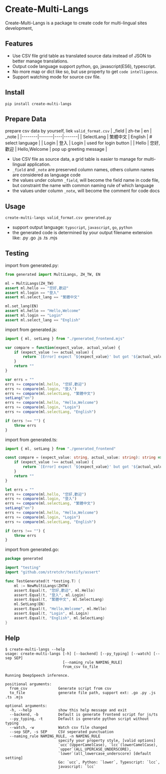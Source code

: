# Create-Multi-Langs

Create-Multi-Langs is a package to create code for multi-lingual sites development, 

## Features
- Use CSV file grid table as translated source data instead of JSON to better manage translations.
- Output code language support python, go, javascript(ES6), typescript.
- No more map or dict like so, but use property to get `code intelligence`.
- Support watching mode for source csv file.

## Install
```
pip install create-multi-langs
```


## Prepare Data

prepare csv data by yourself, liek `valid_format.csv`
| _field | zh-tw | en | _note |
|--------|-------|----|-------|
| SelectLang | 繁體中文 | English | # select language |
| Login | 登入 | Login | used for login button |
| Hello | 您好,歡迎 | Hello,Welcome | pop up greeting message |

* Use CSV file as source data, a grid table is easier to manage for multi-lingual application.
* `_field` and `_note` are preserved column names, others column names are considered as language code
* the values under column `_field`, will become the field name in code file, but constraint the name with common naming rule of which language
* the values under column `_note`, will become the comment for code docs

## Usage
```bash
create-multi-langs valid_format.csv generated.py
```
* support output language: `typscript`, `javascript`, `go`, `python`
* the generated code is determined by your output filename extension like: .py .go .js .ts .mjs


## Testing
import from generated.py:
```python
from generated import MultiLangs, ZH_TW, EN

ml = MultiLangs(ZH_TW)
assert ml.hello == "您好,歡迎"
assert ml.login == "登入"
assert ml.select_lang == "繁體中文"

ml.set_lang(EN)
assert ml.hello == "Hello,Welcome"
assert ml.login == "Login"
assert ml.select_lang == "English"
```

import from generated.js:
```javascript
import { ml, setLang } from "./generated_frontend.mjs"

var compare = function(expect_value, actual_value) {
    if (expect_value !== actual_value) {
        return `[Error] expect '${expect_value}' but got '${actual_value}'\n`
    }
    return ""
}

var errs = ""
errs += compare(ml.hello, "您好,歡迎")
errs += compare(ml.login, "登入")
errs += compare(ml.selectLang, "繁體中文")
setLang("en")
errs += compare(ml.hello, "Hello,Welcome")
errs += compare(ml.login, "Login")
errs += compare(ml.selectLang, "English")

if (errs !== "") {
    throw errs
}
```

import from generated.ts:
```typescript
import { ml, setLang } from "./generated_frontend"

const compare = (expect_value: string, actual_value: string): string => {
    if (expect_value !== actual_value) {
        return `[Error] expect '${expect_value}' but got '${actual_value}'\n`
    }
    return ""
}

let errs = ""
errs += compare(ml.hello, "您好,歡迎")
errs += compare(ml.login, "登入")
errs += compare(ml.selectLang, "繁體中文")
setLang("en")
errs += compare(ml.hello, "Hello,Welcome")
errs += compare(ml.login, "Login")
errs += compare(ml.selectLang, "English")

if (errs !== "") {
    throw errs
}
```

import from generated.go:
```go
package generated

import "testing"
import "github.com/stretchr/testify/assert"

func TestGenerated(t *testing.T) {
	ml := NewMultiLangs(ZHTW)
	assert.Equal(t, "您好,歡迎", ml.Hello)
	assert.Equal(t, "登入", ml.Login)
	assert.Equal(t, "繁體中文", ml.SelectLang)
	ml.SetLang(EN)
	assert.Equal(t, "Hello,Welcome", ml.Hello)
	assert.Equal(t, "Login", ml.Login)
	assert.Equal(t, "English", ml.SelectLang)
}
```

## Help
```shell
$ create-multi-langs --help
usage: create-multi-langs [-h] [--backend] [--py_typing] [--watch] [--sep SEP]
                          [--naming_rule NAMING_RULE]
                          from_csv to_file

Running DeepSpeech inference.

positional arguments:
  from_csv              Generate script from csv
  to_file               generate file path, support ext: .go .py .js .ts .mjs

optional arguments:
  -h, --help            show this help message and exit
  --backend, -b         Default is generate frontend script for js/ts
  --py_typing, -t       Default is generate python script without typing
  --watch, -w           Watch csv file changed
  --sep SEP, -s SEP     CSV seperated punctuation
  --naming_rule NAMING_RULE, -n NAMING_RULE
                        specify your property style, [valid options]
                        `ucc`(UpperCamelCase), `lcc`(lowerCamelCase),
                        `upper`(ALL_UPERCASE_UNDERSCORE),
                        `lower`(all_lowercase_underscore) [default setting]
                        Go: `ucc`, Python: `lower`, Typescript: `lcc`,
                        javascript: `lcc`
```